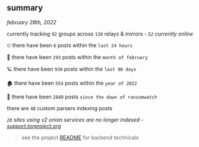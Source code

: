 
## summary
_february 28th, 2022_

currently tracking `92` groups across `130` relays & mirrors - _`52` currently online_

⏲ there have been `6` posts within the `last 24 hours`

🦈 there have been `293` posts within the `month of february`

🪐 there have been `930` posts within the `last 90 days`

🏚 there have been `554` posts within the `year of 2022`

🦕 there have been `2840` posts `since the dawn of ransomwatch`

there are `48` custom parsers indexing posts

_`20` sites using v2 onion services are no longer indexed - [support.torproject.org](https://support.torproject.org/onionservices/v2-deprecation/)_

> see the project [README](https://github.com/thetanz/ransomwatch#ransomwatch--) for backend technicals
